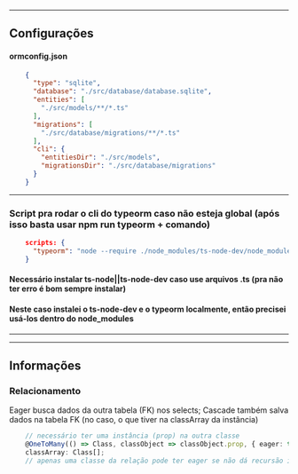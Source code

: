 *********************************************************************************************
## Configurações

#### ormconfig.json
```json
    {
      "type": "sqlite",
      "database": "./src/database/database.sqlite",
      "entities": [
        "./src/models/**/*.ts"
      ],
      "migrations": [
        "./src/database/migrations/**/*.ts"
      ],
      "cli": {
        "entitiesDir": "./src/models",
        "migrationsDir": "./src/database/migrations"
      }
    }
```
---------------------------------------------------------------------------------------------    

### Script pra rodar o cli do typeorm caso não esteja global (após isso basta usar npm run typeorm + comando)
```json
    scripts: {
      "typeorm": "node --require ./node_modules/ts-node-dev/node_modules/ts-node/register ./node_modules/typeorm/cli.js"
    }
```
#### Necessário instalar ts-node||ts-node-dev caso use arquivos .ts (pra não ter erro é bom sempre instalar)
#### Neste caso instalei o ts-node-dev e o typeorm localmente, então precisei usá-los dentro do node_modules
---------------------------------------------------------------------------------------------   

*********************************************************************************************
## Informações

### Relacionamento
Eager busca dados da outra tabela (FK) nos selects; Cascade também salva dados na tabela FK (no caso, o que tiver na classArray da instância) 
```ts
    // necessário ter uma instância (prop) na outra classe
    @OneToMany(() => Class, classObject => classObject.prop, { eager: true, cascade: true })
    classArray: Class[];
    // apenas uma classe da relação pode ter eager se não dá recursão infinita
```
